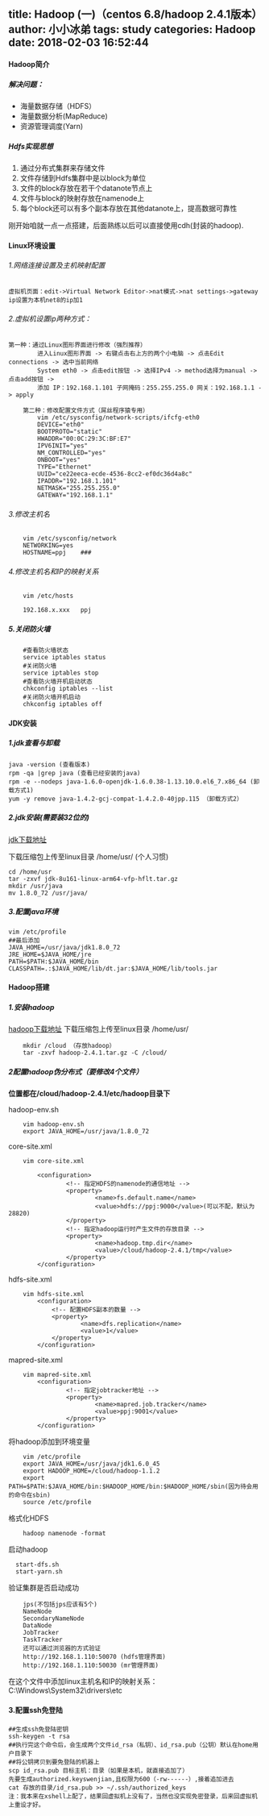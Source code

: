 title: Hadoop (一)（centos 6.8/hadoop 2.4.1版本）
author: 小小冰弟
tags: study
categories: Hadoop
date: 2018-02-03 16:52:44
---

#### Hadoop简介
##### 解决问题：
- 海量数据存储（HDFS）
- 海量数据分析(MapReduce)
- 资源管理调度(Yarn)


##### Hdfs实现思想
1. 通过分布式集群来存储文件
2. 文件存储到Hdfs集群中是以block为单位
3. 文件的block存放在若干个datanote节点上
4. 文件与block的映射存放在namenode上
5. 每个block还可以有多个副本存放在其他datanote上，提高数据可靠性

刚开始咱就一点一点搭建，后面熟练以后可以直接使用cdh(封装的hadoop).




#### Linux环境设置
###### 1.网络连接设置及主机映射配置

    虚拟机页面：edit->Virtual Network Editor->nat模式->nat settings->gateway ip设置为本机net8的ip加1


###### 2.虚拟机设置ip两种方式：

	第一种：通过Linux图形界面进行修改（强烈推荐）
			进入Linux图形界面 -> 右键点击右上方的两个小电脑 -> 点击Edit connections -> 选中当前网络 
            System eth0 -> 点击edit按钮 -> 选择IPv4 -> method选择为manual -> 点击add按钮 -> 
            添加 IP：192.168.1.101 子网掩码：255.255.255.0 网关：192.168.1.1 -> apply
	
		第二种：修改配置文件方式（屌丝程序猿专用）
			vim /etc/sysconfig/network-scripts/ifcfg-eth0
			DEVICE="eth0"
			BOOTPROTO="static"               
			HWADDR="00:0C:29:3C:BF:E7"
			IPV6INIT="yes"
			NM_CONTROLLED="yes"
			ONBOOT="yes"
			TYPE="Ethernet"
			UUID="ce22eeca-ecde-4536-8cc2-ef0dc36d4a8c"
			IPADDR="192.168.1.101"           
			NETMASK="255.255.255.0"          
			GATEWAY="192.168.1.1"  
         
 ###### 3.修改主机名
 
		vim /etc/sysconfig/network
		NETWORKING=yes
		HOSTNAME=ppj    ###   
        
 ###### 4.修改主机名和IP的映射关系
 
		vim /etc/hosts
			
		192.168.x.xxx	ppj
	
 ##### 5.关闭防火墙
 
		#查看防火墙状态
		service iptables status
		#关闭防火墙
		service iptables stop
		#查看防火墙开机启动状态
		chkconfig iptables --list
		#关闭防火墙开机启动
		chkconfig iptables off  
 
 
#### JDK安装
##### 1.jdk查看与卸载
    java -version (查看版本)
    rpm -qa |grep java (查看已经安装的java)
    rpm -e --nodeps java-1.6.0-openjdk-1.6.0.38-1.13.10.0.el6_7.x86_64 (卸载方式1)
    yum -y remove java-1.4.2-gcj-compat-1.4.2.0-40jpp.115 （卸载方式2）
    
##### 2.jdk安装(需要装32位的)
[jdk下载地址](http://www.oracle.com/technetwork/java/javase/downloads/jdk8-downloads-2133151.html)

下载压缩包上传至linux目录 /home/usr/  (个人习惯)
    
    cd /home/usr
    tar -zxvf jdk-8u161-linux-arm64-vfp-hflt.tar.gz
    mkdir /usr/java
    mv 1.8.0_72 /usr/java/
    
##### 3.配置java环境

    vim /etc/profile
    ##最后添加
    JAVA_HOME=/usr/java/jdk1.8.0_72
    JRE_HOME=$JAVA_HOME/jre
    PATH=$PATH:$JAVA_HOME/bin
    CLASSPATH=.:$JAVA_HOME/lib/dt.jar:$JAVA_HOME/lib/tools.jar




#### Hadoop搭建
##### 1.安装hadoop
[hadoop下载地址](http://hadoop.apache.org/releases.html)
下载压缩包上传至linux目录 /home/usr/  
	   
       
		mkdir /cloud （存放hadoop）
		tar -zxvf hadoop-2.4.1.tar.gz -C /cloud/
##### 2配置hadoop伪分布式（要修改4个文件）
**位置都在/cloud/hadoop-2.4.1/etc/hadoop目录下**

hadoop-env.sh

		vim hadoop-env.sh
		export JAVA_HOME=/usr/java/1.8.0_72
		
core-site.xml

		vim core-site.xml
			
			<configuration>
					<!-- 指定HDFS的namenode的通信地址 -->
					<property>
							<name>fs.default.name</name>
							<value>hdfs://ppj:9000</value>(可以不配，默认为28820)
					</property>
					<!-- 指定hadoop运行时产生文件的存放目录 -->
					<property>
							<name>hadoop.tmp.dir</name>
							<value>/cloud/hadoop-2.4.1/tmp</value>
					</property>
			</configuration>
			
hdfs-site.xml

		vim hdfs-site.xml
			<configuration>
				<!-- 配置HDFS副本的数量 -->
				<property>
						<name>dfs.replication</name>
						<value>1</value>
				</property>
			</configuration>
			
mapred-site.xml

		vim mapred-site.xml
			<configuration>
					<!-- 指定jobtracker地址 -->
					<property>
							<name>mapred.job.tracker</name>
							<value>ppj:9001</value>
					</property>
			</configuration>
			
将hadoop添加到环境变量

		vim /etc/profile
		export JAVA_HOME=/usr/java/jdk1.6.0_45
		export HADOOP_HOME=/cloud/hadoop-1.1.2
		export PATH=$PATH:$JAVA_HOME/bin:$HADOOP_HOME/bin:$HADOOP_HOME/sbin(因为待会用的命令在sbin)
		source /etc/profile
	
格式化HDFS

		hadoop namenode -format
	
启动hadoop

	  start-dfs.sh
      start-yarn.sh
	
验证集群是否启动成功

		jps(不包括jps应该有5个)
		NameNode
		SecondaryNameNode
		DataNode
		JobTracker
		TaskTracker
		还可以通过浏览器的方式验证
		http://192.168.1.110:50070 (hdfs管理界面)
		http://192.168.1.110:50030 (mr管理界面)
		
在这个文件中添加linux主机名和IP的映射关系：C:\Windows\System32\drivers\etc



#### 3.配置ssh免登陆
	##生成ssh免登陆密钥
	ssh-keygen -t rsa
	##执行完这个命令后，会生成两个文件id_rsa（私钥）、id_rsa.pub（公钥）默认在home用户目录下
	##将公钥拷贝到要免登陆的机器上
    scp id_rsa.pub 目标主机：目录（如果是本机，就直接追加了）
    先要生成authorized.keyswenjian,且权限为600（-rw------）,接着追加进去
	cat 存放的目录/id_rsa.pub >> ~/.ssh/authorized_keys
    注：我本来在xshell上配了，结果回虚拟机上没有了，当然也没实现免密登录，后来回虚拟机上重设才好。